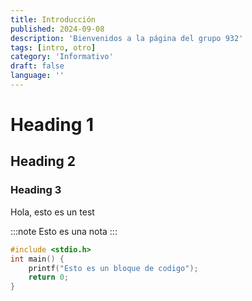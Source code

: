 ```yaml
---
title: Introducción
published: 2024-09-08
description: 'Bienvenidos a la página del grupo 932'
tags: [intro, otro]
category: 'Informativo'
draft: false 
language: ''
---
```


# Heading 1
## Heading 2
### Heading 3
Hola, esto es un test

:::note
Esto es una nota
:::

```c
#include <stdio.h>
int main() {
    printf("Esto es un bloque de codigo");
    return 0;
}
```
